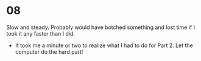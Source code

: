 # 08

Slow and steady.  Probably would have botched something and lost time if I took it any faster than I did.
* It took me a minute or two to realize what I had to do for Part 2.  Let the computer do the hard part!
